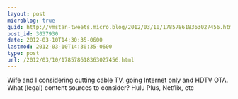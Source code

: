 ```yaml
---
layout: post
microblog: true
guid: http://vmstan-tweets.micro.blog/2012/03/10/178578618363027456.html
post_id: 3037930
date: 2012-03-10T14:30:35-0600
lastmod: 2012-03-10T14:30:35-0600
type: post
url: /2012/03/10/178578618363027456.html
---
```

Wife and I considering cutting cable TV, going Internet only and HDTV OTA. What (legal) content sources to consider? Hulu Plus, Netflix, etc
